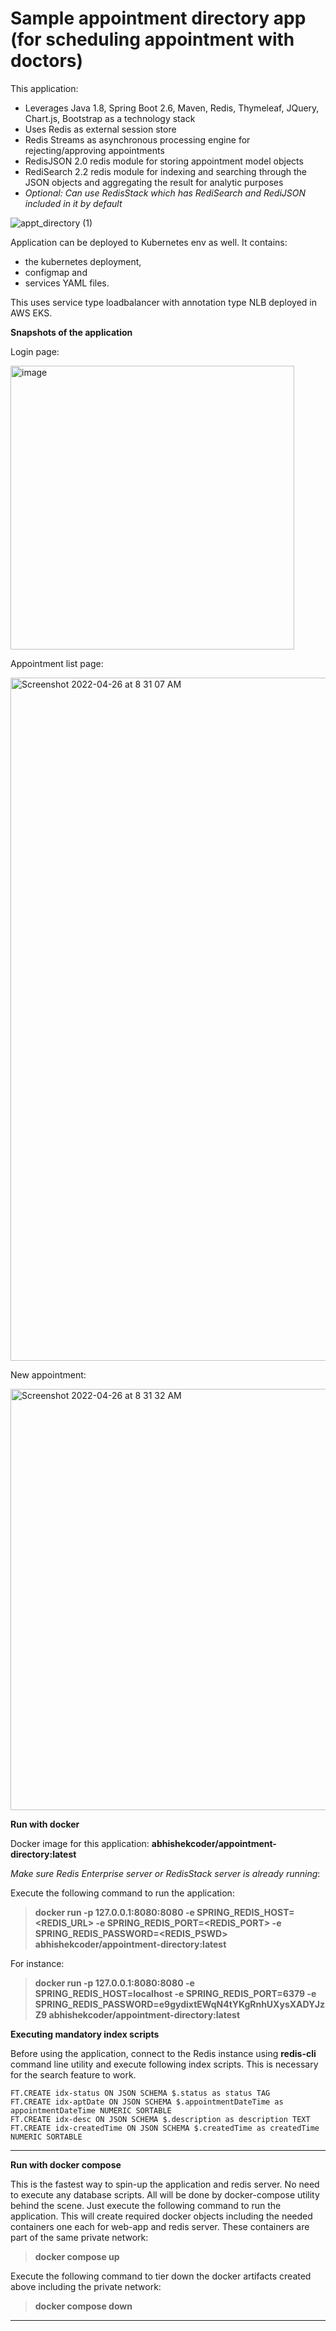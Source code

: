 # Sample appointment directory app (for scheduling appointment with doctors)

This application:
* Leverages Java 1.8, Spring Boot 2.6, Maven, Redis, Thymeleaf, JQuery, Chart.js, Bootstrap as a technology stack
* Uses Redis as external session store
* Redis Streams as asynchronous processing engine for rejecting/approving appointments
* RedisJSON 2.0 redis module for storing appointment model objects
* RediSearch 2.2 redis module for indexing and searching through the JSON objects and aggregating the result for analytic purposes
* _Optional: Can use RedisStack which has RediSearch and RediJSON included in it by default_

![appt_directory (1)](https://user-images.githubusercontent.com/26322220/165262079-6b52de92-0b57-4fca-9d92-4aae4fb4c0ea.png)

Application can be deployed to Kubernetes env as well. It contains:
* the kubernetes deployment, 
* configmap and 
* services YAML files.
 
This uses service type loadbalancer with annotation type NLB deployed in AWS EKS.


**Snapshots of the application**

Login page:

<img width="454" alt="image" src="https://user-images.githubusercontent.com/26322220/160120287-ab92bee7-e1e4-4791-a153-a7c9f02480dc.png">

Appointment list page:

<img width="1093" alt="Screenshot 2022-04-26 at 8 31 07 AM" src="https://user-images.githubusercontent.com/26322220/165211956-0bafcd71-0c8e-4d32-8067-90527a89af82.png">

New appointment:

<img width="674" alt="Screenshot 2022-04-26 at 8 31 32 AM" src="https://user-images.githubusercontent.com/26322220/165211988-18d91d8b-40a0-4e1f-bd77-fa5ddae37b42.png">


**Run with docker**

Docker image for this application: **abhishekcoder/appointment-directory:latest**

_Make sure Redis Enterprise server or RedisStack server is already running_: 

Execute the following command to run the application:
> **docker run -p 127.0.0.1:8080:8080 -e SPRING_REDIS_HOST=<REDIS_URL> -e SPRING_REDIS_PORT=<REDIS_PORT> -e SPRING_REDIS_PASSWORD=<REDIS_PSWD> abhishekcoder/appointment-directory:latest**

For instance:
> **docker run -p 127.0.0.1:8080:8080 -e SPRING_REDIS_HOST=localhost -e SPRING_REDIS_PORT=6379 -e SPRING_REDIS_PASSWORD=e9gydixtEWqN4tYKgRnhUXysXADYJzZ9 abhishekcoder/appointment-directory:latest**

**Executing mandatory index scripts**

Before using the application, connect to the Redis instance using **redis-cli** command line utility and execute following index scripts. This is necessary for the search feature to work.

	FT.CREATE idx-status ON JSON SCHEMA $.status as status TAG
	FT.CREATE idx-aptDate ON JSON SCHEMA $.appointmentDateTime as appointmentDateTime NUMERIC SORTABLE
	FT.CREATE idx-desc ON JSON SCHEMA $.description as description TEXT
	FT.CREATE idx-createdTime ON JSON SCHEMA $.createdTime as createdTime NUMERIC SORTABLE

<hr/>

**Run with docker compose**

This is the fastest way to spin-up the application and redis server. No need to execute any database scripts. All will be done by docker-compose utility behind the scene. 
Just execute the following command to run the application. This will create required docker objects including the needed containers one each for web-app and redis server. These containers are part of the same private network:
> **docker compose up**

Execute the following command to tier down the docker artifacts created above including the private network:
> **docker compose down**

<hr/>
